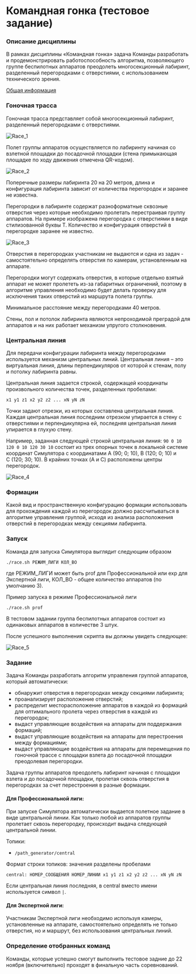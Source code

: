 Командная гонка (тестовое задание)
==================================

### Описание дисциплины

В рамках дисциплины «Командная гонка» задача Команды разработать и продемонстрировать работоспособность алгоритма, позволяющего группе беспилотных аппаратов преодолеть многосекционный лабиринт, разделенный перегородками с отверстиями, с использованием технического зрения.

[Общая информация](INFO.md)

### Гоночная трасса

Гоночная трасса представляет собой многосекционный лабиринт, разделенный перегородками с отверстиями.

![Race_1](race_1.jpg)

Полет группы аппаратов осуществляется по лабиринту начиная со взлетной площадки до посадочной площадки (стена примыкающая площадке по ходу движения отмечена QR-кодом).

![Race_2](race_2.jpg)

Поперечные размеры лабиринта 20 на 20 метров, длина и конфигурация лабиринта зависит от количества перегородок и заранее не известна.

Перегородки в лабиринте содержат разноформатные сквозные отверстия через которые необходимо пролетать перестраивая группу аппаратов. На примере изображена перегородка с отверстиями в виде стилизованной буквы Т. Количество и конфигурация отверстий в перегородке заранее не известно.

![Race_3](race_3.jpg)

Отверстия в перегородках участникам не выдаются и одна из задач - самостоятельно определять отверстия по камерам, установленным на аппарате.

Перегородки могут содержать отверстия, в которые отдельно взятый аппарат не может пролететь из-за габаритных ограничений, поэтому в алгоритме управления необходимо будет делать проверку для исключения таких отверстий из маршрута полета группы.

Минимальное расстояние между перегородками 40 метров.

Стены, пол и потолок лабиринта являются непроходимой преградой для аппаратов и на них работает механизм упругого столкновения.

### Центральная линия

Для передачи конфигурации лабиринта между перегородками используется механизм центральных линий. Центральная линия – это виртуальная линия, длины перпендикуляров от которой к стенам, полу и потолку лабиринта равны.

Центральная линия задается строкой, содержащей координаты произвольного количества точек, разделенных пробелами:

```
x1 y1 z1 x2 y2 z2 ... xN yN zN
```

Точки задают отрезки, из которых составлена центральная линия. Каждая центральная линия последним отрезком упирается в стену с отверстиями и перпендикулярна ей, последняя центральная линия упирается в глухую стену.

Например, заданная следующей строкой центральная линия: `90 0 10 120 0 10 120 30 10` состоит из трех опорных точек в локальной системе координат Симулятора с координатами A (90; 0; 10), B (120; 0; 10) и C (120; 30; 10). В крайних точках (A и C) расположены центры перегородок.

![Race_4](race_4.jpg)

### Формации

Какой вид и пространственную конфигурацию формации использовать для прохождения каждой из перегородок должно рассчитываться в алгоритме управления группой, исходя из анализа расположения отверстий в перегородках между секциями лабиринта.

### Запуск

Команда для запуска Симулятора выглядит следующим образом

```
./race.sh РЕЖИМ_ЛИГИ КОЛ_ВО
```

где РЕЖИМ_ЛИГИ может быть prof для Профессиональной или exp для Экспертной лиги,
КОЛ_ВО - общее количество аппаратов (по умолчанию 3).

Пример запуска в режиме Профессиональной лиги

```
./race.sh prof
```

В тестовом задании группа беспилотных аппаратов состоит из одинаковых аппаратов в количестве 3 штук.

После успешного выполнения скрипта вы должны увидеть следующее:

![Race_5](race_4.jpg)

### Задание

Задача Команды разработать алгоритм управления группой аппаратов, который автоматически:

* обнаружит отверстия в перегородках между секциями лабиринта;
* проанализирует расположение отверстий;
* распределит месторасположение аппаратов в каждой из формаций для оптимального пролета через отверстия в каждой из перегородок;
* выдаст управляющие воздействия на аппараты для поддержания формаций;
* выдаст управляющие воздействия на аппараты для перестроения между формациями;
* выдаст управляющие воздействия на аппараты для перемещения по гоночной трассе с площадки взлета до посадочной площадки преодолевая перегородки.

Задача группы аппаратов преодолеть лабиринт начиная с площадки взлета и до посадочной площадки, пролетая сквозь отверстия в перегородках за счет перестроения в разные формации.

#### Для Профессиональной лиги:

При запуске Симулятора автоматически выдается полетное задание в виде центральной линии. Как только любой из аппаратов группы пролетает сквозь перегородку, происходит выдача следующей центральной линии.

Топики:

* `/path_generator/central`

Формат строки топиков: значения разделены пробелами

```
central: НОМЕР_СООБЩЕНИЯ НОМЕР_ЛИНИИ x1 y1 z1 x2 y2 z2 ... xN yN zN
```

Если центральная линия последняя, в central вместо имени используется символ `|`.

#### Для Экспертной лиги:

Участникам Экспертной лиги необходимо используя камеры, установленные на аппарате, самостоятельно определять не только отверстия, но и маршрут, без использования центральных линий.

### Определение отобранных команд

Команды, которые успешно смогут выполнить тестовое задние до 22 ноября (включительно) проходят в финальную часть соревнований.


